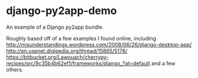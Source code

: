 django-py2app-demo
==================

An example of a Django py2app bundle. 

Roughly based off of a few examples I found online, including
http://misunderstandings.wordpress.com/2008/06/26/django-desktop-app/
http://en.usenet.digipedia.org/thread/15865/5178/
https://bitbucket.org/Lawouach/cherrypy-recipes/src/9c35b4b62ef1/frameworks/django_?at=default
and a few others. 
